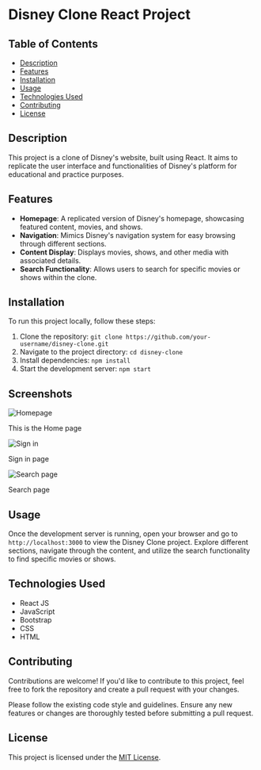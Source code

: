 # Disney Clone React Project

## Table of Contents

- [Description](#description)
- [Features](#features)
- [Installation](#installation)
- [Usage](#usage)
- [Technologies Used](#technologies-used)
- [Contributing](#contributing)
- [License](#license)

## Description

This project is a clone of Disney's website, built using React. It aims to replicate the user interface and functionalities of Disney's platform for educational and practice purposes.

## Features

- **Homepage**: A replicated version of Disney's homepage, showcasing featured content, movies, and shows.
- **Navigation**: Mimics Disney's navigation system for easy browsing through different sections.
- **Content Display**: Displays movies, shows, and other media with associated details.
- **Search Functionality**: Allows users to search for specific movies or shows within the clone.

## Installation

To run this project locally, follow these steps:

1. Clone the repository: `git clone https://github.com/your-username/disney-clone.git`
2. Navigate to the project directory: `cd disney-clone`
3. Install dependencies: `npm install`
4. Start the development server: `npm start`

## Screenshots

![Homepage](https://github.com/sai-kumar0/Disney-Hotstar_Clone/assets/129689787/bfda5ad7-70db-4a17-9f5e-56925c240c89)

This is the Home page

![Sign in](https://github.com/sai-kumar0/Disney-Hotstar_Clone/assets/129689787/587d5184-03fd-4d6b-80bb-68da124bedf9)

Sign in page

![Search page](https://github.com/sai-kumar0/Disney-Hotstar_Clone/assets/129689787/7f3c9cdf-62c5-4481-a0a7-a78de3aba087)

Search page

## Usage

Once the development server is running, open your browser and go to `http://localhost:3000` to view the Disney Clone project. Explore different sections, navigate through the content, and utilize the search functionality to find specific movies or shows.

## Technologies Used

- React JS
- JavaScript
- Bootstrap
- CSS
- HTML

## Contributing

Contributions are welcome! If you'd like to contribute to this project, feel free to fork the repository and create a pull request with your changes.

Please follow the existing code style and guidelines. Ensure any new features or changes are thoroughly tested before submitting a pull request.

## License

This project is licensed under the [MIT License](LICENSE).
